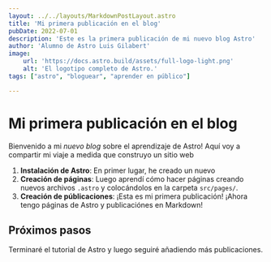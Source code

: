 ```yaml
---
layout: ../../layouts/MarkdownPostLayout.astro
title: 'Mi primera publicación en el blog'
pubDate: 2022-07-01
description: 'Este es la primera publicación de mi nuevo blog Astro'
author: 'Alumno de Astro Luis Gilabert'
image:
    url: 'https://docs.astro.build/assets/full-logo-light.png'
    alt: 'El logotipo completo de Astro.'
tags: ["astro", "bloguear", "aprender en público"]

---
```


# Mi primera publicación en el blog


Bienvenido a mi _nuevo blog_ sobre el aprendizaje de Astro! Aquí voy a compartir mi viaje a medida que construyo un sitio web

1. **Instalación de Astro**: En primer lugar, he creado un nuevo 
2. **Creación de páginas**: Luego aprendí cómo hacer páginas creando nuevos archivos `.astro` y colocándolos en la carpeta `src/pages/`.
3. **Creación de públicaciones**: ¡Esta es mi primera publicación! ¡Ahora tengo páginas de Astro y publicaciónes en Markdown!

## Próximos pasos
Terminaré el tutorial de Astro y luego seguiré añadiendo más publicaciones. 
